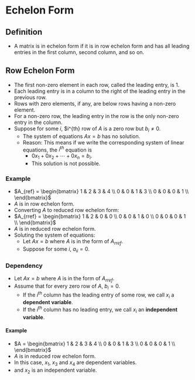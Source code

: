 # Echelon Form

## Definition

- A matrix is in echelon form if it is in row echelon form and has all leading entries in the first column, second column, and so on.

## Row Echelon Form

- The first non-zero element in each row, called the leading entry, is $1$.
- Each leading entry is in a column to the right of the leading entry in the previous row.
- Rows with zero elements, if any, are below rows having a non-zero element.
- For a non-zero row, the leading entry in the row is the only non-zero entry in the column.
- Suppose for some $i$, $i^{th} row of $A$ is a zero row but $b_i \neq 0$.
  - The system of equations $Ax=b$ has no solution.
  - Reason: This means if we write the corresponding system of linear equations, the $i^{th}$ equation is
    - $0x_1 + 0x_2 + \cdots + 0x_n = b_i$.
    - This solution is not possible.

### Example

- $A_{ref} = \begin{bmatrix}
      1 & 2 & 3 & 4 \\
      0 & 0 & 1 & 3 \\
      0 & 0 & 0 & 1 \\
      \end{bmatrix}$
- $A$ is in row echelon form.
- Converting $A$ to reduced row echelon form:
- $A_{rref} = \begin{bmatrix}
      1 & 2 & 0 & 0 \\
      0 & 0 & 1 & 0 \\
      0 & 0 & 0 & 1 \\
      \end{bmatrix}$
- $A$ is in reduced row echelon form.
- Soluting the system of equations:
  - Let $Ax=b$ where $A$ is in the form of $A_{rref}$.
  - Suppose for some $i$, $a_{ii} = 0$.

### Dependency

- Let $Ax=b$ where $A$ is in the form of $A_{rref}$.
- Assume that for every zero row of $A$, $b_i = 0$.
  - If the $i^{th}$ column has the leading entry of some row, we call $x_i$ a **dependent variable**.
  - If the $i^{th}$ column has no leading entry, we call $x_i$ an **independent variable**.

#### Example

- $A = \begin{bmatrix}
      1 & 2 & 3 & 4 \\
      0 & 0 & 1 & 3 \\
      0 & 0 & 0 & 1 \\
      \end{bmatrix}$
- $A$ is in reduced row echelon form.
- In this case, $x_1$, $x_3$ and $x_4$ are dependent variables.
- and $x_2$ is an independent variable.
